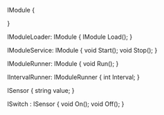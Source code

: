 IModule {

}

IModuleLoader: IModule {
  IModule Load();
}

IModuleService: IModule {
  void Start();
  void Stop();
}

IModuleRunner: IModule {
  void Run();
}

IIntervalRunner: IModuleRunner {
  int Interval;
}

ISensor {
  string value;
}

ISwitch : ISensor {
  void On();
  void Off();
}
